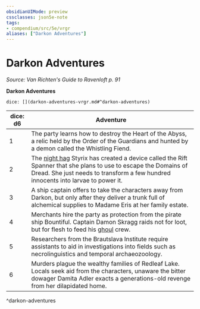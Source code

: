 ```yaml
---
obsidianUIMode: preview
cssclasses: json5e-note
tags:
- compendium/src/5e/vrgr
aliases: ["Darkon Adventures"]
---
```

# Darkon Adventures
*Source: Van Richten's Guide to Ravenloft p. 91* 

**Darkon Adventures**

`dice: [](darkon-adventures-vrgr.md#^darkon-adventures)`

| dice: d6 | Adventure |
|----------|-----------|
| 1 | The party learns how to destroy the Heart of the Abyss, a relic held by the Order of the Guardians and hunted by a demon called the Whistling Fiend. |
| 2 | The [night hag](compendium/bestiary/fiend/night-hag.md) Styrix has created a device called the Rift Spanner that she plans to use to escape the Domains of Dread. She just needs to transform a few hundred innocents into larvae to power it. |
| 3 | A ship captain offers to take the characters away from Darkon, but only after they deliver a trunk full of alchemical supplies to Madame Eris at her family estate. |
| 4 | Merchants hire the party as protection from the pirate ship Bountiful. Captain Damon Skragg raids not for loot, but for flesh to feed his [ghoul](compendium/bestiary/undead/ghoul.md) crew. |
| 5 | Researchers from the Brautslava Institute require assistants to aid in investigations into fields such as necrolinguistics and temporal archaeozoology. |
| 6 | Murders plague the wealthy families of Redleaf Lake. Locals seek aid from the characters, unaware the bitter dowager Damita Adler exacts a generations-old revenge from her dilapidated home. |
^darkon-adventures